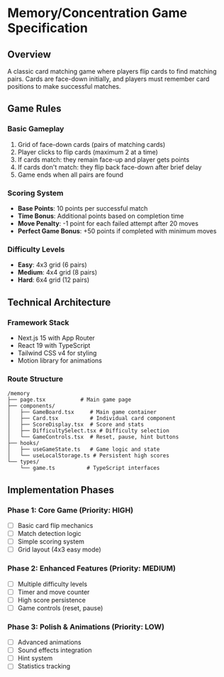 # Memory/Concentration Game Specification

## Overview
A classic card matching game where players flip cards to find matching pairs. Cards are face-down initially, and players must remember card positions to make successful matches.

## Game Rules

### Basic Gameplay
1. Grid of face-down cards (pairs of matching cards)
2. Player clicks to flip cards (maximum 2 at a time)
3. If cards match: they remain face-up and player gets points
4. If cards don't match: they flip back face-down after brief delay
5. Game ends when all pairs are found

### Scoring System
- **Base Points**: 10 points per successful match
- **Time Bonus**: Additional points based on completion time
- **Move Penalty**: -1 point for each failed attempt after 20 moves
- **Perfect Game Bonus**: +50 points if completed with minimum moves

### Difficulty Levels
- **Easy**: 4x3 grid (6 pairs)
- **Medium**: 4x4 grid (8 pairs) 
- **Hard**: 6x4 grid (12 pairs)

## Technical Architecture

### Framework Stack
- Next.js 15 with App Router
- React 19 with TypeScript
- Tailwind CSS v4 for styling
- Motion library for animations

### Route Structure
```
/memory
├── page.tsx           # Main game page
├── components/
│   ├── GameBoard.tsx     # Main game container
│   ├── Card.tsx          # Individual card component
│   ├── ScoreDisplay.tsx  # Score and stats
│   ├── DifficultySelect.tsx # Difficulty selection
│   └── GameControls.tsx  # Reset, pause, hint buttons
├── hooks/
│   ├── useGameState.ts   # Game logic and state
│   └── useLocalStorage.ts # Persistent high scores
└── types/
    └── game.ts          # TypeScript interfaces
```

## Implementation Phases

### Phase 1: Core Game (Priority: HIGH)
- [ ] Basic card flip mechanics
- [ ] Match detection logic
- [ ] Simple scoring system
- [ ] Grid layout (4x3 easy mode)

### Phase 2: Enhanced Features (Priority: MEDIUM)
- [ ] Multiple difficulty levels
- [ ] Timer and move counter
- [ ] High score persistence
- [ ] Game controls (reset, pause)

### Phase 3: Polish & Animations (Priority: LOW)
- [ ] Advanced animations
- [ ] Sound effects integration
- [ ] Hint system
- [ ] Statistics tracking
